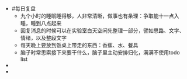 - #每日复盘
	- 九个小时的睡眠睡得够，人非常清晰，做事也有条理：争取能十一点入睡，睡到八点起来
	- 回复消息的时候可以在实验室白天空闲先整理一部分，譬如思路、文字、情绪，以及整段文字
	- 每天晚上要放到饭桌上带走的东西：香蕉、水、餐具
	- 脑子时常思索接下来要干什么，脑子里主动安排归化，满满不使用todo list
-
-